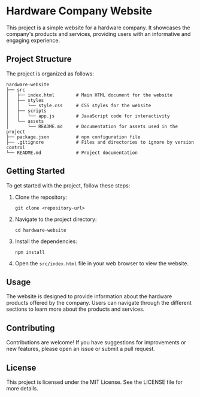 # Hardware Company Website

This project is a simple website for a hardware company. It showcases the company's products and services, providing users with an informative and engaging experience.

## Project Structure

The project is organized as follows:

```
hardware-website
├── src
│   ├── index.html        # Main HTML document for the website
│   ├── styles
│   │   └── style.css     # CSS styles for the website
│   ├── scripts
│   │   └── app.js        # JavaScript code for interactivity
│   └── assets
│       └── README.md     # Documentation for assets used in the project
├── package.json          # npm configuration file
├── .gitignore            # Files and directories to ignore by version control
└── README.md             # Project documentation
```

## Getting Started

To get started with the project, follow these steps:

1. Clone the repository:
   ```
   git clone <repository-url>
   ```

2. Navigate to the project directory:
   ```
   cd hardware-website
   ```

3. Install the dependencies:
   ```
   npm install
   ```

4. Open the `src/index.html` file in your web browser to view the website.

## Usage

The website is designed to provide information about the hardware products offered by the company. Users can navigate through the different sections to learn more about the products and services.

## Contributing

Contributions are welcome! If you have suggestions for improvements or new features, please open an issue or submit a pull request.

## License

This project is licensed under the MIT License. See the LICENSE file for more details.